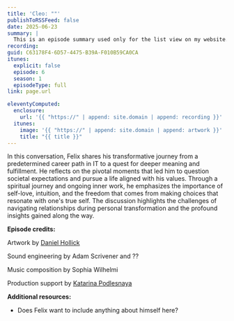 ```yaml
---
title: 'Cleo: ""'
publishToRSSFeed: false
date: 2025-06-23
summary: |
  This is an episode summary used only for the list view on my website.
recording:
guid: C63178F4-6D57-4475-B39A-F010B59CA0CA
itunes:
  explicit: false
  episode: 6
  season: 1
  episodeType: full
link: page.url

eleventyComputed:
  enclosure:
    url: '{{ "https://" | append: site.domain | append: recording }}'
  itunes:
    image: '{{ "https://" | append: site.domain | append: artwork }}'
    title: "{{ title }}"
---
```


In this conversation, Felix shares his transformative journey from a predetermined career path in IT to a quest for deeper meaning and fulfillment. He reflects on the pivotal moments that led him to question societal expectations and pursue a life aligned with his values. Through a spiritual journey and ongoing inner work, he emphasizes the importance of self-love, intuition, and the freedom that comes from making choices that resonate with one's true self. The discussion highlights the challenges of navigating relationships during personal transformation and the profound insights gained along the way.

**Episode credits:**

Artwork by [Daniel Hollick](https://alcohollick.com)

Sound engineering by Adam Scrivener and ??

Music composition by Sophia Wilhelmi

Production support by [Katarina Podlesnaya](https://www.katarinapodlesnaya.com)

**Additional resources:**

- Does Felix want to include anything about himself here?